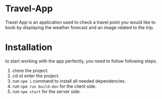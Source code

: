 # Travel-App
Travel App is an application used to check a travel point you would like to book by displaying the weather forecast and an image related to the trip.

# Installation 
to start working with the app perfectly, you need to follow following steps.
1. clone the project.
2. cd ot enter the project.
3. run ` npm i ` command to install all needed dependencies. 
4. run ` npm run build-dev ` for the client side.
5. run ` npm start ` for the server side.
